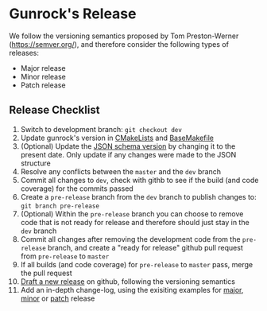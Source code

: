 # Gunrock's Release

We follow the versioning semantics proposed by Tom Preston-Werner (https://semver.org/), and therefore consider the following types of releases:

- Major release
- Minor release
- Patch release

## Release Checklist

1. Switch to development branch: `git checkout dev`
2. Update gunrock's version in [CMakeLists](https://github.com/gunrock/gunrock/blob/master/CMakeLists.txt#L3-L5) and [BaseMakefile](https://github.com/gunrock/gunrock/blob/master/examples/BaseMakefile.mk)
3. (Optional) Update the [JSON schema version](https://github.com/gunrock/gunrock/blob/master/gunrock/util/info_rapidjson.cuh#L220-L221) by changing it to the present date. Only update if any changes were made to the JSON structure
4. Resolve any conflicts between the `master` and the `dev` branch
5. Commit all changes to `dev`, check with githb to see if the build (and code coverage) for the commits passed
6. Create a `pre-release` branch from the `dev` branch to publish changes to: `git branch pre-release`
7. (Optional) Within the `pre-release` branch you can choose to remove code that is not ready for release and therefore should just stay in the `dev` branch
8. Commit all changes after removing the development code from the `pre-release` branch, and create a "ready for release" github pull request from `pre-release` to `master`
9. If all builds (and code coverage) for `pre-release` to `master` pass, merge the pull request
10. [Draft a new release](https://github.com/gunrock/gunrock/releases) on github, following the versioning semantics
11. Add an in-depth change-log, using the exisiting examples for [major](https://github.com/gunrock/gunrock/releases/tag/v1.0), [minor](https://github.com/gunrock/gunrock/releases/tag/v1.1) or [patch](https://github.com/gunrock/gunrock/releases/tag/v0.5.1) release
